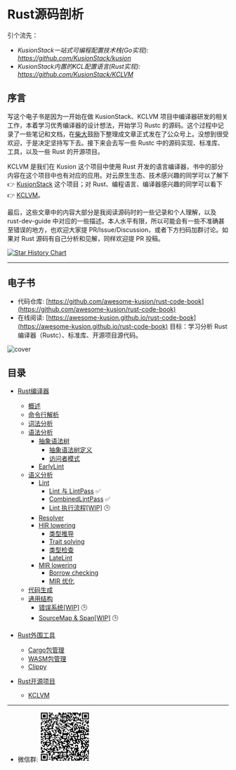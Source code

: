 # Rust源码剖析

引个流先：

- *KusionStack一站式可编程配置技术栈(Go实现): <https://github.com/KusionStack/kusion>*
- *KusionStack内置的KCL配置语言(Rust实现): <https://github.com/KusionStack/KCLVM>*

## 序言

写这个电子书是因为一开始在做 KusionStack、KCLVM 项目中编译器研发的相关工作，本着学习优秀编译器的设计想法，开始学习 Rustc 的源码。这个过程中记录了一些笔记和文档，在[柴大](https://github.com/chai2010)鼓励下整理成文章正式发在了公众号上。没想到很受欢迎，于是决定坚持写下去。接下来会去写一些 Rustc 中的源码实现、标准库、工具，以及一些 Rust 的开源项目。

KCLVM 是我们在 Kusion 这个项目中使用 Rust 开发的语言编译器，书中的部分内容在这个项目中也有对应的应用。对云原生生态、技术感兴趣的同学可以了解下  &#x1F449; [KusionStack](https://github.com/KusionStack/kusion) 这个项目；对 Rust、编程语言、编译器感兴趣的同学可以看下 &#x1F449; [KCLVM](https://github.com/KusionStack/KCLVM)。

最后，这些文章中的内容大部分是我阅读源码时的一些记录和个人理解，以及 rust-dev-guide 中对应的一些描述。本人水平有限，所以可能会有一些不准确甚至错误的地方，也欢迎大家提 PR/Issue/Discussion，或者下方扫码加群讨论。如果对 Rust 源码有自己分析和见解，同样欢迎提 PR 投稿。

[![Star History Chart](https://api.star-history.com/svg?repos=awesome-kusion/rust-code-book&type=Date)](https://star-history.com/#awesome-kusion/rust-code-book&Date)

---

## 电子书

- 代码仓库: [https://github.com/awesome-kusion/rust-code-book](https://github.com/awesome-kusion/rust-code-book)
- 在线阅读: [https://awesome-kusion.github.io/rust-code-book](https://awesome-kusion.github.io/rust-code-book)
目标：学习分析 Rust 编译器（Rustc）、标准库、开源项目源代码。

![cover](cover.jpg)

## 目录

- [Rust编译器](rustc/readme.md)
  - [概述](rustc/overview/readme.md)
  - [命令行解析](rustc/invocation/readme.md)
  - [词法分析](rustc/lexer/readme.md)
  - [语法分析](rustc/parser/readme.md)
    - [抽象语法树](rustc/parser/ast/readme.md)
      - [抽象语法树定义](rustc/parser/ast/ast.md)
      - [访问者模式](rustc/parser/ast/visitor.md)
    - [EarlyLint](rustc/parser/early-lint/readme.md)
  - [语义分析](rustc/sema/readme.md)
    - [Lint](rustc/sema/lint/readme.md)
      - [Lint 与 LintPass](rustc/hir-lowering/lint/lint-pass.md) &#x2705;
      - [CombinedLintPass](rustc/hir-lowering/lint/combinedlintpass.md) &#x2705;
      - [Lint 执行流程[WIP]](rustc/hir-lowering/lint/lint.md)  &#x1F552;
    - [Resolver](rustc/sema/resovler/readme.md)
    - [HIR lowering](rustc/sema/hir-lowering/readme.md)
      - [类型推导](rustc/sema/hir-lowering/type-inference/readme.md)
      - [Trait solving](rustc/sema/hir-lowering/trait-solving/readme.md)
      - [类型检查](rustc/sema/hir-lowering/type-checking/readme.md)
      - [LateLint](rustc/sema/late-lint/readme.md)
    - [MIR lowering](rustc/sema/mir-lowering/readme.md)
      - [Borrow checking](rustc/sema/mir-lowering/borrow-check/readme.md)
      - [MIR 优化](rustc/sema/mir-lowering/mir-optimized/readme.md)
  - [代码生成](rustc/codegen/readme.md)
  - [通用结构](rustc/general/readme.md)
    - [错误系统[WIP]](rustc/general/errors/readme.md)  &#x1F552;
    - [SourceMap & Span[WIP]](rustc/general/sourcemap-span/readme.md)  &#x1F552;

- [Rust外围工具](rust-tools/readme.md)
  - [Cargo包管理](rust-tools/cargo/readme.md)
  - [WASM包管理](rust-tools/wasm/readme.md)
  - [Clippy](rust-tools/clippy/readme.md)

- [Rust开源项目](open-source/readme.md)
  - [KCLVM](open-source/KCLVM/readme.md)

---

- 微信群:
![wechat](wechat.png)
